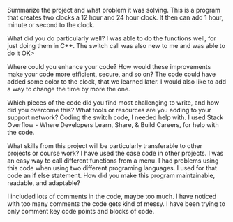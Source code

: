 Summarize the project and what problem it was solving.
  This is a program that creates two clocks a 12 hour and 24 hour clock.  It then can add 1 hour, minute or second to the clock.

What did you do particularly well?
  I was able to do the functions well, for just doing them in C++.  The switch call was also new to me and was able to do it OK>

Where could you enhance your code? How would these improvements make your code more efficient, secure, and so on?
  The code could have added some color to the clock, that we learned later.  I would also like to add a way to change the time by more the one.

Which pieces of the code did you find most challenging to write, and how did you overcome this? What tools or resources are you adding to your support network?
  Coding the switch code, I needed help with.  I used Stack Overflow - Where Developers Learn, Share, & Build Careers, for help with the code.
  
What skills from this project will be particularly transferable to other projects or course work?
  I have used the case code in other projects.  I was an easy way to call different functions from a menu.  I had problems using this code when using two different 
  programing languages.  I used for that code an if else statement.
How did you make this program maintainable, readable, and adaptable?

  I included lots of comments in the code, maybe too much.  I have noticed with too many comments the code gets kind of messy.  I have been trying to only comment key 
  code points and blocks of code.
